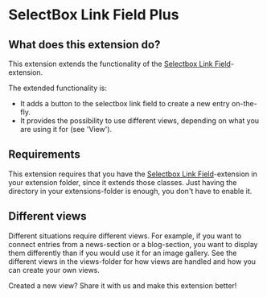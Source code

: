 # SelectBox Link Field Plus

## What does this extension do?

This extension extends the functionality of the
[Selectbox Link Field](https://github.com/symphonycms/selectbox_link_field)-extension.

The extended functionality is:

 - It adds a button to the selectbox link field to create a new entry on-the-fly.
 - It provides the possibility to use different views, depending on what you are using it for (see 'View').

## Requirements

This extension requires that you have the
[Selectbox Link Field](https://github.com/symphonycms/selectbox_link_field)-extension in your extension folder,
since it extends those classes. Just having the directory in your extensions-folder is enough, you don't have to
enable it.

## Different views

Different situations require different views. For example, if you want to connect entries from a news-section or a
blog-section, you want to display them differently than if you would use it for an image gallery. See the different
views in the views-folder for how views are handled and how you can create your own views.

Created a new view? Share it with us and make this extension better!